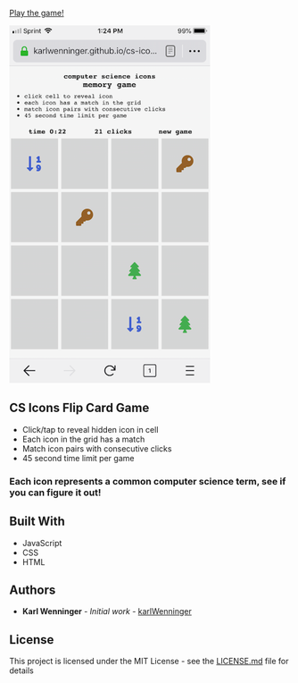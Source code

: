 [Play the game!](https://karlwenninger.github.io/cs-icons-flip-card-game/)	


 [![Preview](mobile-preview.png)](https://karlwenninger.github.io/cs-history-trivia-quiz/)


## CS Icons Flip Card Game

* Click/tap to reveal hidden icon in cell
* Each icon in the grid has a match
* Match icon pairs with consecutive clicks
* 45 second time limit per game
### Each icon represents a common computer science term, see if you can figure it out!

## Built With

* JavaScript
* CSS
* HTML

## Authors

* **Karl Wenninger** - *Initial work* - [karlWenninger](https://github.com/karlWenninger)

## License

This project is licensed under the MIT License - see the [LICENSE.md](LICENSE.md) file for details
